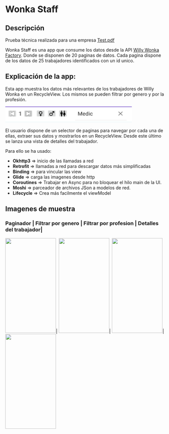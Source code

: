 # Wonka Staff 
 
## Descripción
Prueba técnica realizada para una empresa [Test.pdf](https://github.com/jorgesanme/Wonka_Staff/blob/main/images/Napptillus_Android%20Developer.pdf)

Wonka Staff es una app que consume los datos desde la API  [Willy Wonka Factory](https://2q2woep105.execute-api.eu-west-1.amazonaws.com/napptilus/oompa-loompas). Donde se disponen de 20 paginas de datos. Cada pagina dispone de los datos de 25 trabajadores identificados con un id unico.


## Explicación de la app:
Esta app muestra los datos más relevantes de los trabajadores de Willy Wonka en un RecycleView. Los mismos se pueden filtrar por genero y por la profesión.

<img src="https://github.com/jorgesanme/Wonka_Staff/blob/main/images/top_bar.png" width="400" height="50" />

El usuario dispone de un selector de paginas para navegar por cada una de ellas, extraer sus datos y mostrarlos en un RecycleView.  Desde este último se lanza una vista de detalles del trabajador. 


Para ello se ha usado:

- **Okhttp3**  => inicio de las llamadas a red
- **Retrofit**  => llamadas a red para descargar datos más simplificadas
- **Binding** => para vincular las view
- **Glide**  => carga las imagenes desde http
- **Coroutines** => Trabajar en Async para no bloquear el hilo main de la UI.
- **Moshi** => parceador de archivos JSon a modelos de red.
- **Lifecycle** => Crea más facilmente el viewModel  


## Imagenes de muestra
### Paginador   | Filtrar por genero |  Filtrar por profesion  | Detalles del trabajador|
<img src="https://github.com/jorgesanme/Wonka_Staff/blob/main/images/Wonka_Staff_1.gif" width="160" height="300" />|
<img src="https://github.com/jorgesanme/Wonka_Staff/blob/main/images/Wonka_Staff_2.gif" width="160" height="300" />|
<img src="https://github.com/jorgesanme/Wonka_Staff/blob/main/images/Wonka_Staff_3.gif" width="160" height="300" />|
<img src="https://github.com/jorgesanme/Wonka_Staff/blob/main/images/Wonka_Staff_4.gif" width="160" height="300" />

